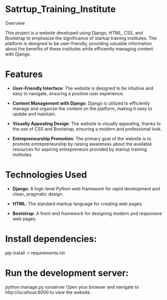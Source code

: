 # Satrtup_Training_Institute

Overview

This project is a website developed using Django, HTML, CSS, and Bootstrap to emphasize the significance of startup training institutes. The platform is designed to be user-friendly, providing valuable information about the benefits of these institutes while efficiently managing content with Django.

# Features

- **User-Friendly Interface**: The website is designed to be intuitive and easy to navigate, ensuring a positive user experience.

- **Content Management with Django**: Django is utilized to efficiently manage and organize the content on the platform, making it easy to update and maintain.

- **Visually Appealing Design**: The website is visually appealing, thanks to the use of CSS and Bootstrap, ensuring a modern and professional look.

- **Entrepreneurship Promotion**: The primary goal of the website is to promote entrepreneurship by raising awareness about the available resources for aspiring entrepreneurs provided by startup training institutes.

# Technologies Used

- **Django**: A high-level Python web framework for rapid development and clean, pragmatic design.

- **HTML**: The standard markup language for creating web pages.
- **Bootstrap**: A front-end framework for designing modern and responsive web pages.

# Install dependencies:
pip install -r requirements.txt


# Run the development server:
python manage.py runserver
Open your browser and navigate to http://localhost:8000 to view the website.

